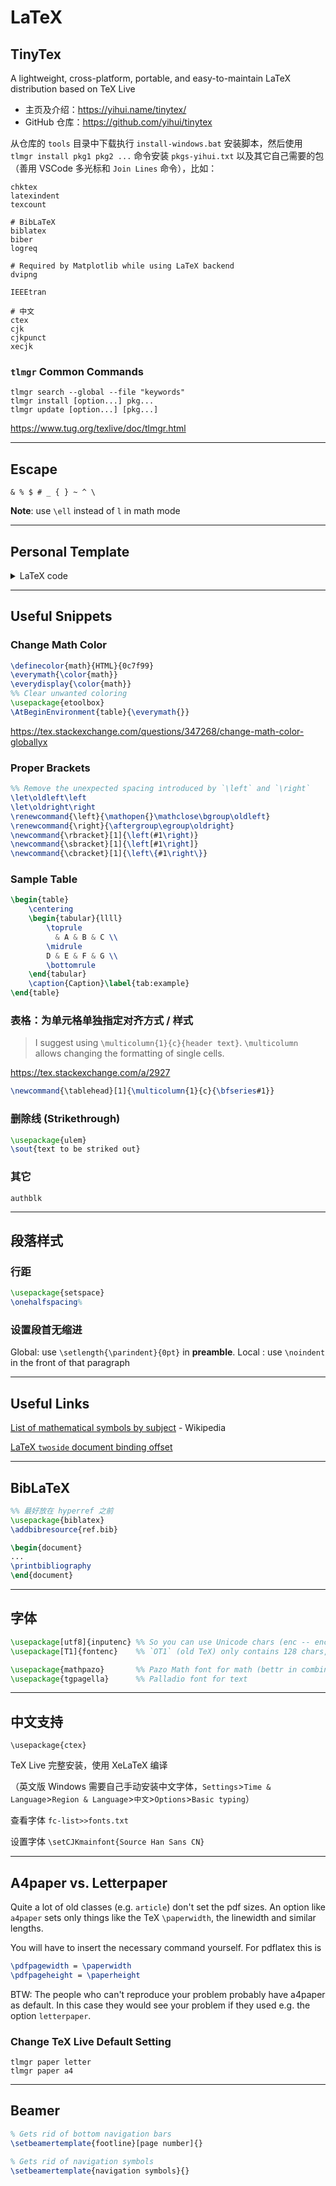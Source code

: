 # LaTeX

## TinyTex

A lightweight, cross-platform, portable, and easy-to-maintain LaTeX distribution based on TeX Live

- 主页及介绍：<https://yihui.name/tinytex/>
- GitHub 仓库：<https://github.com/yihui/tinytex>

从仓库的 `tools` 目录中下载执行 `install-windows.bat` 安装脚本，然后使用 `tlmgr install pkg1 pkg2 ...` 命令安装 `pkgs-yihui.txt` 以及其它自己需要的包（善用 VSCode 多光标和 `Join Lines` 命令），比如：

```
chktex
latexindent
texcount

# BibLaTeX
biblatex
biber
logreq

# Required by Matplotlib while using LaTeX backend
dvipng

IEEEtran

# 中文
ctex
cjk
cjkpunct
xecjk
```

### `tlmgr` Common Commands

```
tlmgr search --global --file "keywords"
tlmgr install [option...] pkg...
tlmgr update [option...] [pkg...]
```

<https://www.tug.org/texlive/doc/tlmgr.html>

---

## Escape

`& % $ # _ { } ~ ^ \`

**Note**: use `\ell` instead of `l` in math mode

---

## Personal Template

<details>
<summary>LaTeX code</summary>

```latex
\documentclass[11pt]{article}

%% Improve typesetting.
\usepackage{microtype}

%% Use geometry package to set up margins.
%% A4 paper is 8.27 × 11.69 inch.
\usepackage[a4paper, width=6.27in, height=9.69in, includehead]{geometry}

%% Set line spacing.
\usepackage{setspace}
\onehalfspacing%

%% Compact list (avoid too loose list under 1.5 linespace)
\usepackage{enumitem}
\setlist{noitemsep}

%% For `\includegraphics'
\usepackage{graphicx}

\usepackage{booktabs}
\usepackage{multirow}
\usepackage{xcolor}

%% ━━━━━ Math ━━━━━
\usepackage{amsmath}
%% For `\mathbb'
\usepackage{amssymb}
%% For `\coloneqq', `\underbrace'
%% If enabled, no longer need to load `amsmath' manually
% \usepackage{mathtools}

% \DeclareMathOperator*{\argmin}{arg\,min}

%% ━━━━━ URL ━━━━━
\colorlet{urlcolor}{red}

%% Setup the hyperref package for enabling links, bookmarks, and PDF properties.
\usepackage[backref=page]{hyperref}
\hypersetup{
    colorlinks = true,
    citecolor  = blue
}

%% Capitalising all cross-reference names (e.g. Figure, Equation)
%% Must come as late as possible, especially after hyperref.
\usepackage[capitalise]{cleveref}

%% ━━━━━ Change the default font to sans-serif ━━━━━
%% <https://en.wikibooks.org/wiki/LaTeX/Fonts#Font_families>
\renewcommand{\familydefault}{\sfdefault}
%% Prevent warnings caused by sf font
%% <https://tex.stackexchange.com/questions/155604/itemize-under-sf-produce-a-font-warning>
\let\oldtextbullet\textbullet%
\renewcommand{\textbullet}{\rmfamily\oldtextbullet}
\usepackage{lmodern}

%% ━━━━━ Others ━━━━━
% \newcommand{\todo}[1]{\textcolor{blue}{[To-do: #1]}}

\begin{document}

\begin{center}
	\LARGE\textbf{Title}\\[5pt]
	\normalsize Author\\\today
\end{center}

\section{Introduction}

Your text

\pagebreak

\bibliography{ref}
\bibliographystyle{plain}

\end{document}
```

</details>

---

## Useful Snippets

### Change Math Color

```latex
\definecolor{math}{HTML}{0c7f99}
\everymath{\color{math}}
\everydisplay{\color{math}}
%% Clear unwanted coloring
\usepackage{etoolbox}
\AtBeginEnvironment{table}{\everymath{}}
```

<https://tex.stackexchange.com/questions/347268/change-math-color-globallyx>

### Proper Brackets

```latex
%% Remove the unexpected spacing introduced by `\left` and `\right`
\let\oldleft\left
\let\oldright\right
\renewcommand{\left}{\mathopen{}\mathclose\bgroup\oldleft}
\renewcommand{\right}{\aftergroup\egroup\oldright}
\newcommand{\rbracket}[1]{\left(#1\right)}
\newcommand{\sbracket}[1]{\left[#1\right]}
\newcommand{\cbracket}[1]{\left\{#1\right\}}
```

### Sample Table

```latex
\begin{table}
    \centering
    \begin{tabular}{llll}
        \toprule
          & A & B & C \\
        \midrule
        D & E & F & G \\
        \bottomrule
    \end{tabular}
    \caption{Caption}\label{tab:example}
\end{table}
```

### 表格：为单元格单独指定对齐方式 / 样式

> I suggest using `\multicolumn{1}{c}{header text}`. `\multicolumn` allows changing the formatting of single cells.

<https://tex.stackexchange.com/a/2927>

```latex
\newcommand{\tablehead}[1]{\multicolumn{1}{c}{\bfseries#1}}
```

### 删除线 (Strikethrough)

```latex
\usepackage{ulem}
\sout{text to be striked out}
```

### 其它

```
authblk
```

---

## 段落样式

### 行距

```latex
\usepackage{setspace}
\onehalfspacing%
```

### 设置段首无缩进

Global: use `\setlength{\parindent}{0pt}` in **preamble**.
Local : use `\noindent` in the front of that paragraph

---

## Useful Links

[List of mathematical symbols by subject](https://en.wikipedia.org/wiki/List_of_mathematical_symbols_by_subject) - Wikipedia

[LaTeX `twoside` document binding offset](https://tex.stackexchange.com/questions/27776/how-to-force-latex-to-put-even-pages-on-the-right-hand-side-in-documentclass-art/27786#27786)

---

## BibLaTeX

```latex
%% 最好放在 hyperref 之前
\usepackage{biblatex}
\addbibresource{ref.bib}

\begin{document}
...
\printbibliography
\end{document}
```

---

## 字体

```latex
\usepackage[utf8]{inputenc} %% So you can use Unicode chars (enc -- encoding)
\usepackage[T1]{fontenc}    %% `OT1` (old TeX) only contains 128 chars, that why `<` and `>` result in `¡` and `¿`

\usepackage{mathpazo}       %% Pazo Math font for math (bettr in combination with Palatino font for text)
\usepackage{tgpagella}      %% Palladio font for text
```

---

## 中文支持

`\usepackage{ctex}`

TeX Live 完整安装，使用 XeLaTeX 编译

（英文版 Windows 需要自己手动安装中文字体，`Settings`>`Time & Language`>`Region & Language`>`中文`>`Options`>`Basic typing`）

查看字体 `fc-list>>fonts.txt`

设置字体 `\setCJKmainfont{Source Han Sans CN}`

---

## A4paper vs. Letterpaper

Quite a lot of old classes (e.g. `article`) don't set the pdf sizes. An option like `a4paper` sets only things like the TeX `\paperwidth`, the linewidth and similar lengths.

You will have to insert the necessary command yourself. For pdflatex this is

```latex
\pdfpagewidth = \paperwidth
\pdfpageheight = \paperheight
```

BTW: The people who can't reproduce your problem probably have a4paper as default. In this case they would see your problem if they used e.g. the option `letterpaper`.

### Change TeX Live Default Setting

```
tlmgr paper letter
tlmgr paper a4
```

---

## Beamer

```latex
% Gets rid of bottom navigation bars
\setbeamertemplate{footline}[page number]{}

% Gets rid of navigation symbols
\setbeamertemplate{navigation symbols}{}
```
